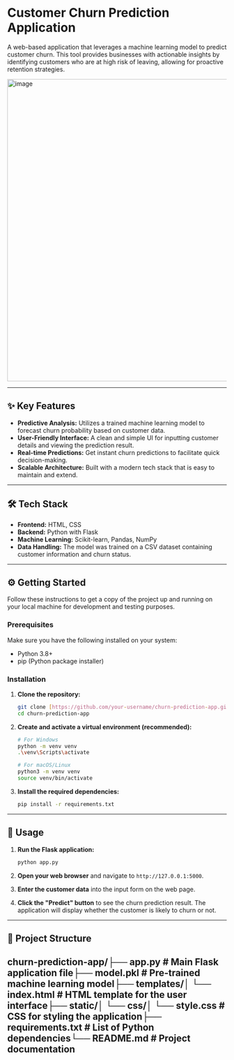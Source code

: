 # Customer Churn Prediction Application

A web-based application that leverages a machine learning model to predict customer churn. This tool provides businesses with actionable insights by identifying customers who are at high risk of leaving, allowing for proactive retention strategies.

<img width="957" height="693" alt="image" src="https://github.com/user-attachments/assets/c0fb074f-bac6-41f8-84ce-3de5e6a527ec" />

---

## ✨ Key Features

- **Predictive Analysis:** Utilizes a trained machine learning model to forecast churn probability based on customer data.
- **User-Friendly Interface:** A clean and simple UI for inputting customer details and viewing the prediction result.
- **Real-time Predictions:** Get instant churn predictions to facilitate quick decision-making.
- **Scalable Architecture:** Built with a modern tech stack that is easy to maintain and extend.

---

## 🛠️ Tech Stack

- **Frontend:** HTML, CSS
- **Backend:** Python with Flask 
- **Machine Learning:** Scikit-learn, Pandas, NumPy
- **Data Handling:** The model was trained on a CSV dataset containing customer information and churn status.

---

## ⚙️ Getting Started

Follow these instructions to get a copy of the project up and running on your local machine for development and testing purposes.

### Prerequisites

Make sure you have the following installed on your system:
- Python 3.8+
- pip (Python package installer)

### Installation

1.  **Clone the repository:**
    ```sh
    git clone [https://github.com/your-username/churn-prediction-app.git](https://github.com/your-username/churn-prediction-app.git)
    cd churn-prediction-app
    ```

2.  **Create and activate a virtual environment (recommended):**
    ```sh
    # For Windows
    python -m venv venv
    .\venv\Scripts\activate

    # For macOS/Linux
    python3 -m venv venv
    source venv/bin/activate
    ```

3.  **Install the required dependencies:**
    ```sh
    pip install -r requirements.txt
    ```

---

## 🚀 Usage

1.  **Run the Flask application:**
    ```sh
    python app.py
    ```

2.  **Open your web browser** and navigate to `http://127.0.0.1:5000`.

3.  **Enter the customer data** into the input form on the web page.

4.  **Click the "Predict" button** to see the churn prediction result. The application will display whether the customer is likely to churn or not.

---

## 📁 Project Structure

churn-prediction-app/├── app.py                # Main Flask application file├── model.pkl             # Pre-trained machine learning model├── templates/│   └── index.html        # HTML template for the user interface├── static/│   └── css/│       └── style.css     # CSS for styling the application├── requirements.txt      # List of Python dependencies└── README.md             # Project documentation
---
